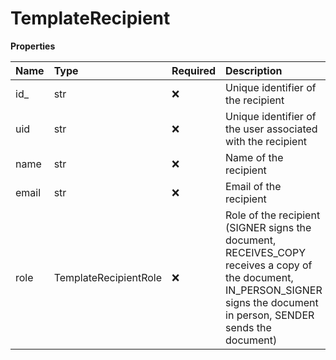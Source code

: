 # TemplateRecipient

**Properties**

| Name  | Type                  | Required | Description                                                                                                                                                                |
| :---- | :-------------------- | :------- | :------------------------------------------------------------------------------------------------------------------------------------------------------------------------- |
| id\_  | str                   | ❌       | Unique identifier of the recipient                                                                                                                                         |
| uid   | str                   | ❌       | Unique identifier of the user associated with the recipient                                                                                                                |
| name  | str                   | ❌       | Name of the recipient                                                                                                                                                      |
| email | str                   | ❌       | Email of the recipient                                                                                                                                                     |
| role  | TemplateRecipientRole | ❌       | Role of the recipient (SIGNER signs the document, RECEIVES_COPY receives a copy of the document, IN_PERSON_SIGNER signs the document in person, SENDER sends the document) |
